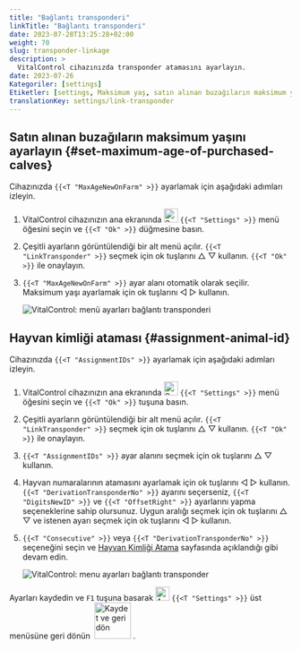 ```yaml
---
title: "Bağlantı transponderi"
linkTitle: "Bağlantı transponderi"
date: 2023-07-28T13:25:28+02:00
weight: 70
slug: transponder-linkage
description: >
  VitalControl cihazınızda transponder atamasını ayarlayın.
date: 2023-07-26
Kategoriler: [settings]
Etiketler: [settings, Maksimum yaş, satın alınan buzağıların maksimum yaşı, Hayvan kimliği ataması]
translationKey: settings/link-transponder
---
```

## Satın alınan buzağıların maksimum yaşını ayarlayın {#set-maximum-age-of-purchased-calves}
Cihazınızda `{{<T "MaxAgeNewOnFarm" >}}` ayarlamak için aşağıdaki adımları izleyin.

1. VitalControl cihazınızın ana ekranında <img src="/icons/gear.svg" width="25" align="bottom" alt="Settings" /> `{{<T "Settings" >}}` menü öğesini seçin ve `{{<T "Ok" >}}` düğmesine basın.

2. Çeşitli ayarların görüntülendiği bir alt menü açılır. `{{<T "LinkTransponder" >}}` seçmek için ok tuşlarını △ ▽ kullanın. `{{<T "Ok" >}}` ile onaylayın.

3. `{{<T "MaxAgeNewOnFarm" >}}` ayar alanı otomatik olarak seçilir. Maksimum yaşı ayarlamak için ok tuşlarını ◁ ▷ kullanın.

    ![VitalControl: menü ayarları bağlantı transponderi](../images/maximumage.png "Satın alınan buzağıların maksimum yaşı")

## Hayvan kimliği ataması {#assignment-animal-id}

Cihazınızda `{{<T "AssignmentIDs" >}}` ayarlamak için aşağıdaki adımları izleyin.

1. VitalControl cihazınızın ana ekranında <img src="/icons/gear.svg" width="25" align="bottom" alt="Settings" /> `{{<T "Settings" >}}` menü öğesini seçin ve `{{<T "Ok" >}}` tuşuna basın.

2. Çeşitli ayarların görüntülendiği bir alt menü açılır. `{{<T "LinkTransponder" >}}` seçmek için ok tuşlarını △ ▽ kullanın. `{{<T "Ok" >}}` ile onaylayın.

3. `{{<T "AssignmentIDs" >}}` ayar alanını seçmek için ok tuşlarını △ ▽ kullanın.

4. Hayvan numaralarının atamasını ayarlamak için ok tuşlarını ◁ ▷ kullanın. `{{<T "DerivationTransponderNo" >}}` ayarını seçerseniz, `{{<T "DigitsNewID" >}}` ve `{{<T "OffsetRight" >}}` ayarlarını yapma seçeneklerine sahip olursunuz. Uygun aralığı seçmek için ok tuşlarını △ ▽ ve istenen ayarı seçmek için ok tuşlarını ◁ ▷ kullanın.

5. `{{<T "Consecutive" >}}` veya `{{<T "DerivationTransponderNo" >}}` seçeneğini seçin ve [Hayvan Kimliği Atama](../animal-registration/#assignment-animal-id) sayfasında açıklandığı gibi devam edin.

    ![VitalControl: menu ayarları bağlantı transponder](../images/assignmentanimalid.png "Hayvan Kimliği Atama")

Ayarları kaydedin ve `F1` tuşuna basarak <img src="/icons/gear.svg" width="25" align="bottom" alt="Ayarlar" /> `{{<T "Settings" >}}` üst menüsüne geri dönün &nbsp;<img src="/icons/footer/save_exit.svg" width="65" align="bottom" alt="Kaydet ve geri dön" />&nbsp;.
